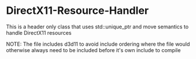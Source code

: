 # DirectX11-Resource-Handler
This is a header only class that uses std::unique_ptr and move semantics to handle DirectX11 resources

NOTE: The file includes d3d11 to avoid include ordering where the file would otherwise always need <d3d11> to be included before it's own include to compile
